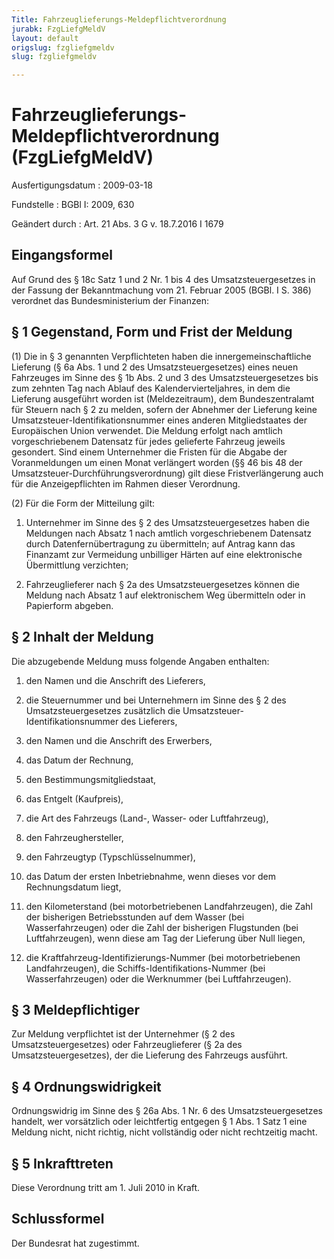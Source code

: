 ```yaml
---
Title: Fahrzeuglieferungs-Meldepflichtverordnung
jurabk: FzgLiefgMeldV
layout: default
origslug: fzgliefgmeldv
slug: fzgliefgmeldv

---
```


# Fahrzeuglieferungs-Meldepflichtverordnung (FzgLiefgMeldV)

Ausfertigungsdatum
:   2009-03-18

Fundstelle
:   BGBl I: 2009, 630

Geändert durch
:   Art. 21 Abs. 3 G v. 18.7.2016 I 1679


## Eingangsformel

Auf Grund des § 18c Satz 1 und 2 Nr. 1 bis 4 des Umsatzsteuergesetzes in der Fassung der Bekanntmachung vom 21. Februar 2005 (BGBl. I S. 386) verordnet das Bundesministerium der Finanzen:


## § 1 Gegenstand, Form und Frist der Meldung

(1) Die in § 3 genannten Verpflichteten haben die innergemeinschaftliche Lieferung (§ 6a Abs. 1 und 2 des Umsatzsteuergesetzes) eines neuen Fahrzeuges im Sinne des § 1b Abs. 2 und 3 des Umsatzsteuergesetzes bis zum zehnten Tag nach Ablauf des Kalendervierteljahres, in dem die Lieferung ausgeführt worden ist (Meldezeitraum), dem Bundeszentralamt für Steuern nach § 2 zu melden, sofern der Abnehmer der Lieferung keine Umsatzsteuer-Identifikationsnummer eines anderen Mitgliedstaates der Europäischen Union verwendet. Die Meldung erfolgt nach amtlich vorgeschriebenem Datensatz für jedes gelieferte Fahrzeug jeweils gesondert. Sind einem Unternehmer die Fristen für die Abgabe der Voranmeldungen um einen Monat verlängert worden (§§ 46 bis 48 der Umsatzsteuer-Durchführungsverordnung) gilt diese Fristverlängerung auch für die Anzeigepflichten im Rahmen dieser Verordnung.

(2) Für die Form der Mitteilung gilt:

1.  Unternehmer im Sinne des § 2 des Umsatzsteuergesetzes haben die Meldungen nach Absatz 1 nach amtlich vorgeschriebenem Datensatz durch Datenfernübertragung zu übermitteln; auf Antrag kann das Finanzamt zur Vermeidung unbilliger Härten auf eine elektronische Übermittlung verzichten;


2.  Fahrzeuglieferer nach § 2a des Umsatzsteuergesetzes können die Meldung nach Absatz 1 auf elektronischem Weg übermitteln oder in Papierform abgeben.





## § 2 Inhalt der Meldung

Die abzugebende Meldung muss folgende Angaben enthalten:

1.  den Namen und die Anschrift des Lieferers,


2.  die Steuernummer und bei Unternehmern im Sinne des § 2 des Umsatzsteuergesetzes zusätzlich die Umsatzsteuer-Identifikationsnummer des Lieferers,


3.  den Namen und die Anschrift des Erwerbers,


4.  das Datum der Rechnung,


5.  den Bestimmungsmitgliedstaat,


6.  das Entgelt (Kaufpreis),


7.  die Art des Fahrzeugs (Land-, Wasser- oder Luftfahrzeug),


8.  den Fahrzeughersteller,


9.  den Fahrzeugtyp (Typschlüsselnummer),


10. das Datum der ersten Inbetriebnahme, wenn dieses vor dem Rechnungsdatum liegt,


11. den Kilometerstand (bei motorbetriebenen Landfahrzeugen), die Zahl der bisherigen Betriebsstunden auf dem Wasser (bei Wasserfahrzeugen) oder die Zahl der bisherigen Flugstunden (bei Luftfahrzeugen), wenn diese am Tag der Lieferung über Null liegen,


12. die Kraftfahrzeug-Identifizierungs-Nummer (bei motorbetriebenen Landfahrzeugen), die Schiffs-Identifikations-Nummer (bei Wasserfahrzeugen) oder die Werknummer (bei Luftfahrzeugen).





## § 3 Meldepflichtiger

Zur Meldung verpflichtet ist der Unternehmer (§ 2 des Umsatzsteuergesetzes) oder Fahrzeuglieferer (§ 2a des Umsatzsteuergesetzes), der die Lieferung des Fahrzeugs ausführt.


## § 4 Ordnungswidrigkeit

Ordnungswidrig im Sinne des § 26a Abs. 1 Nr. 6 des Umsatzsteuergesetzes handelt, wer vorsätzlich oder leichtfertig entgegen § 1 Abs. 1 Satz 1 eine Meldung nicht, nicht richtig, nicht vollständig oder nicht rechtzeitig macht.


## § 5 Inkrafttreten

Diese Verordnung tritt am 1. Juli 2010 in Kraft.


## Schlussformel

Der Bundesrat hat zugestimmt.

